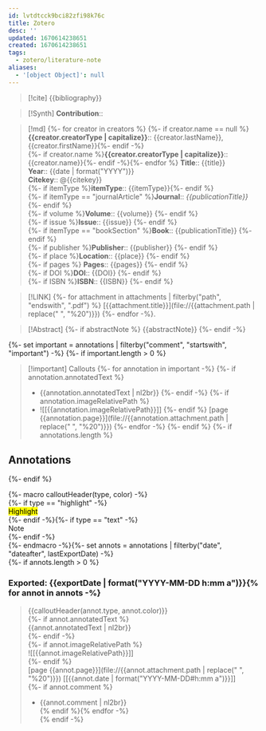 ```yaml
---
id: lvtdtcck9bci82zfi98k76c
title: Zotero
desc: ''
updated: 1670614238651
created: 1670614238651
tags:
  - zotero/literature-note
aliases:
  - '[object Object]': null
---
```



> [!cite]
> {{bibliography}}

>[!Synth]
>**Contribution**::

>[!md]
> {%- for creator in creators %} {%- if creator.name == null %} **{{creator.creatorType | capitalize}}**:: {{creator.lastName}}, {{creator.firstName}}{%- endif -%}<br>
> {%- if creator.name %}**{{creator.creatorType | capitalize}}**:: {{creator.name}}{%- endif -%}{%- endfor %} 
> **Title**:: {{title}}  
> **Year**:: {{date | format("YYYY")}}   
> **Citekey**:: @{{citekey}}  
> {%- if itemType %}**itemType**:: {{itemType}}{%- endif %}  
> {%- if itemType == "journalArticle" %}**Journal**:: *{{publicationTitle}}* {%- endif %}  
> {%- if volume %}**Volume**:: {{volume}} {%- endif %}  
> {%- if issue %}**Issue**:: {{issue}} {%- endif %}   
> {%- if itemType == "bookSection" %}**Book**:: {{publicationTitle}} {%- endif %}  
> {%- if publisher %}**Publisher**:: {{publisher}} {%- endif %}  
> {%- if place %}**Location**:: {{place}} {%- endif %}   
> {%- if pages %} **Pages**:: {{pages}} {%- endif %}  
> {%- if DOI %}**DOI**:: {{DOI}} {%- endif %}  
> {%- if ISBN %}**ISBN**:: {{ISBN}} {%- endif %}

> [!LINK] 
> {%- for attachment in attachments | filterby("path", "endswith", ".pdf") %}
>  [{{attachment.title}}](file://{{attachment.path | replace(" ", "%20")}})  {%- endfor -%}.

> [!Abstract]
> {%- if abstractNote %}
> {{abstractNote}}
> {%- endif -%}
 
{%- set important = annotations | filterby("comment", "startswith", "important") -%}
{%- if important.length > 0 %}
> [!important] Callouts
{%- for annotation in important -%}
{%- if annotation.annotatedText %}
> - {{annotation.annotatedText | nl2br}}
{%- endif -%}
{%- if annotation.imageRelativePath %}
> - ![[{{annotation.imageRelativePath}}]]
{%- endif %}
> [page {{annotation.page}}](file://{{annotation.attachment.path | replace(" ", "%20")}})
{%- endfor -%}
{%- endif %}
{%- if annotations.length %}

## Annotations
{%- endif %}

{%- macro calloutHeader(type, color) -%}  
{%- if type == "highlight" -%}  
<mark style="background-color: {{color}}">Highlight</mark>  
{%- endif -%}{%- if type == "text" -%}  
Note  
{%- endif -%}  
{%- endmacro -%}{%- set annots = annotations | filterby("date", "dateafter", lastExportDate) -%}  
{%- if annots.length > 0 %}  
### Exported: {{exportDate | format("YYYY-MM-DD h:mm a")}}{% for annot in annots -%}  
> {{calloutHeader(annot.type, annot.color)}}  
{%- if annot.annotatedText %}  
> {{annot.annotatedText | nl2br}}  
{%- endif -%}  
{%- if annot.imageRelativePath %}  
> ![[{{annot.imageRelativePath}}]]  
{%- endif %}  
> [page {{annot.page}}](file://{{annot.attachment.path | replace(" ", "%20")}}) [[{{annot.date | format("YYYY-MM-DD#h:mm a")}}]]  
{%- if annot.comment %}  
> - {{annot.comment | nl2br}}  
{% endif %}{% endfor -%}  
{% endif -%}